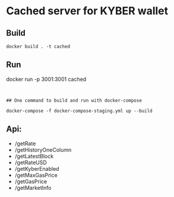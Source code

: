 # Cached server for KYBER wallet

## Build

```
docker build . -t cached
```

## Run
docker run -p 3001:3001 cached
```


## One command to build and run with docker-compose

docker-compose -f docker-compose-staging.yml up --build
```

## Api:
 - /getRate
 - /getHistoryOneColumn
 - /getLatestBlock
 - /getRateUSD
 - /getKyberEnabled
 - /getMaxGasPrice
 - /getGasPrice
 - /getMarketInfo
